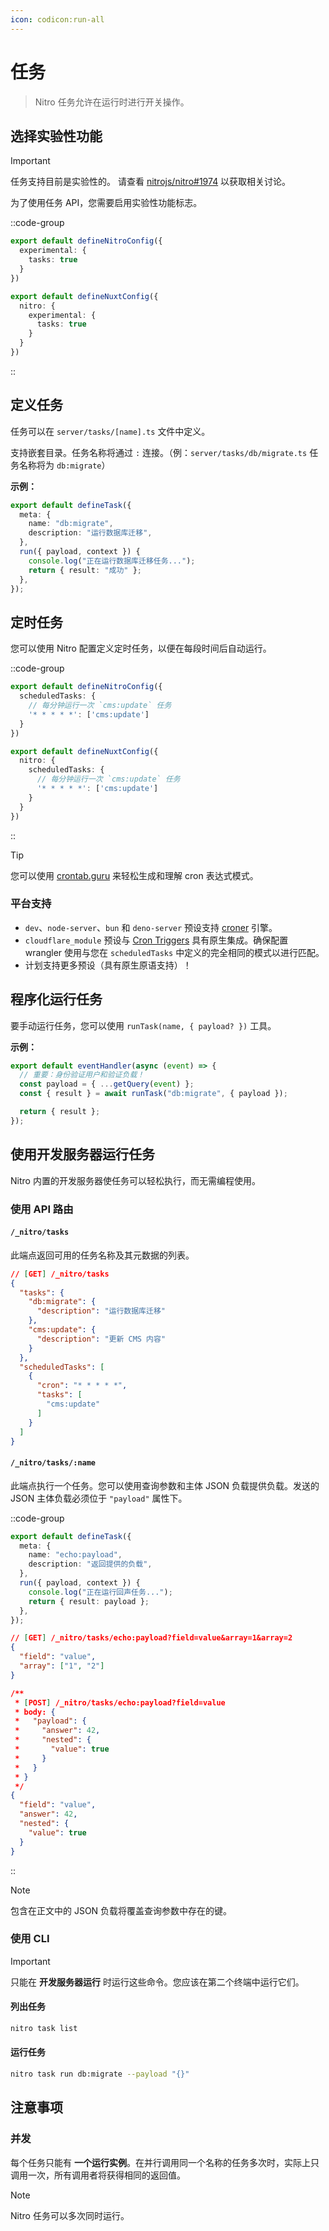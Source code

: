 ```yaml
---
icon: codicon:run-all
---
```


# 任务

> Nitro 任务允许在运行时进行开关操作。

## 选择实验性功能

> [!IMPORTANT]
> 任务支持目前是实验性的。
> 请查看 [nitrojs/nitro#1974](https://github.com/nitrojs/nitro/issues/1974) 以获取相关讨论。

为了使用任务 API，您需要启用实验性功能标志。

::code-group
```ts [nitro.config.ts]
export default defineNitroConfig({
  experimental: {
    tasks: true
  }
})
```

```ts [nuxt.config.ts]
export default defineNuxtConfig({
  nitro: {
    experimental: {
      tasks: true
    }
  }
})
```
::

## 定义任务

任务可以在 `server/tasks/[name].ts` 文件中定义。

支持嵌套目录。任务名称将通过 `:` 连接。（例：`server/tasks/db/migrate.ts` 任务名称将为 `db:migrate`）

**示例：**

```ts [server/tasks/db/migrate.ts]
export default defineTask({
  meta: {
    name: "db:migrate",
    description: "运行数据库迁移",
  },
  run({ payload, context }) {
    console.log("正在运行数据库迁移任务...");
    return { result: "成功" };
  },
});
```

## 定时任务

您可以使用 Nitro 配置定义定时任务，以便在每段时间后自动运行。

::code-group
```ts [nitro.config.ts]
export default defineNitroConfig({
  scheduledTasks: {
    // 每分钟运行一次 `cms:update` 任务
    '* * * * *': ['cms:update']
  }
})
```

```ts [nuxt.config.ts]
export default defineNuxtConfig({
  nitro: {
    scheduledTasks: {
      // 每分钟运行一次 `cms:update` 任务
      '* * * * *': ['cms:update']
    }
  }
})
```

::

> [!TIP]
> 您可以使用 [crontab.guru](https://crontab.guru/) 来轻松生成和理解 cron 表达式模式。

### 平台支持

- `dev`、`node-server`、`bun` 和 `deno-server` 预设支持 [croner](https://croner.56k.guru/) 引擎。
- `cloudflare_module` 预设与 [Cron Triggers](https://developers.cloudflare.com/workers/configuration/cron-triggers/) 具有原生集成。确保配置 wrangler 使用与您在 `scheduledTasks` 中定义的完全相同的模式以进行匹配。
- 计划支持更多预设（具有原生原语支持）！

## 程序化运行任务

要手动运行任务，您可以使用 `runTask(name, { payload? })` 工具。

**示例：**

```ts [server/api/migrate.ts]
export default eventHandler(async (event) => {
  // 重要：身份验证用户和验证负载！
  const payload = { ...getQuery(event) };
  const { result } = await runTask("db:migrate", { payload });

  return { result };
});
```

## 使用开发服务器运行任务

Nitro 内置的开发服务器使任务可以轻松执行，而无需编程使用。

### 使用 API 路由

#### `/_nitro/tasks`

此端点返回可用的任务名称及其元数据的列表。

```json
// [GET] /_nitro/tasks
{
  "tasks": {
    "db:migrate": {
      "description": "运行数据库迁移"
    },
    "cms:update": {
      "description": "更新 CMS 内容"
    }
  },
  "scheduledTasks": [
    {
      "cron": "* * * * *",
      "tasks": [
        "cms:update"
      ]
    }
  ]
}
```

#### `/_nitro/tasks/:name`

此端点执行一个任务。您可以使用查询参数和主体 JSON 负载提供负载。发送的 JSON 主体负载必须位于 `"payload"` 属性下。

::code-group
```ts [server/tasks/echo/payload.ts]
export default defineTask({
  meta: {
    name: "echo:payload",
    description: "返回提供的负载",
  },
  run({ payload, context }) {
    console.log("正在运行回声任务...");
    return { result: payload };
  },
});
```
```json [GET]
// [GET] /_nitro/tasks/echo:payload?field=value&array=1&array=2
{
  "field": "value",
  "array": ["1", "2"]
}
```
```json [POST]
/**
 * [POST] /_nitro/tasks/echo:payload?field=value
 * body: {
 *   "payload": {
 *     "answer": 42,
 *     "nested": {
 *       "value": true
 *     }
 *   }
 * }
 */
{
  "field": "value",
  "answer": 42,
  "nested": {
    "value": true
  }
}
```
::

> [!NOTE]
> 包含在正文中的 JSON 负载将覆盖查询参数中存在的键。

### 使用 CLI

> [!IMPORTANT]
> 只能在 **开发服务器运行** 时运行这些命令。您应该在第二个终端中运行它们。

#### 列出任务

```sh
nitro task list
```

#### 运行任务

```sh
nitro task run db:migrate --payload "{}"
```

## 注意事项

### 并发

每个任务只能有 **一个运行实例**。在并行调用同一个名称的任务多次时，实际上只调用一次，所有调用者将获得相同的返回值。

> [!NOTE]
> Nitro 任务可以多次同时运行。

